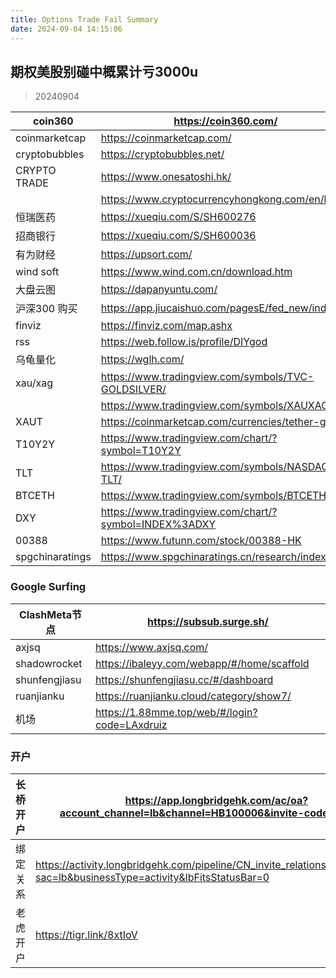 ```yaml
---
title: Options Trade Fail Summary
date: 2024-09-04 14:15:06
---
```

期权美股别碰中概累计亏3000u
---
> 20240904

| coin360       | https://coin360.com/                                  |
| ------------- |-------------------------------------------------------|
| coinmarketcap | https://coinmarketcap.com/                            |
| cryptobubbles | https://cryptobubbles.net/                            |
| CRYPTO TRADE  | https://www.onesatoshi.hk/                            |
|               | https://www.cryptocurrencyhongkong.com/en/home        |
| 恒瑞医药      | https://xueqiu.com/S/SH600276                         |
| 招商银行      | https://xueqiu.com/S/SH600036                         |
| 有为财经      | https://upsort.com/                                   |
| wind soft    | https://www.wind.com.cn/download.htm 				   |
| 大盘云图      | https://dapanyuntu.com/                               |
| 沪深300 购买  | https://app.jiucaishuo.com/pagesE/fed_new/index       |
| finviz        | https://finviz.com/map.ashx                           |
| rss           | https://web.follow.is/profile/DIYgod                  |
| 乌龟量化      | https://wglh.com/                                     |
| xau/xag       | https://www.tradingview.com/symbols/TVC-GOLDSILVER/   |
|               | https://www.tradingview.com/symbols/XAUXAG/           |
| XAUT          | https://coinmarketcap.com/currencies/tether-gold/     |
| T10Y2Y        | https://www.tradingview.com/chart/?symbol=T10Y2Y      |
| TLT           | https://www.tradingview.com/symbols/NASDAQ-TLT/       |
| BTCETH        | https://www.tradingview.com/symbols/BTCETH/           |
| DXY           | https://www.tradingview.com/chart/?symbol=INDEX%3ADXY |
| 00388         | https://www.futunn.com/stock/00388-HK |
|spgchinaratings| https://www.spgchinaratings.cn/research/index         |

### Google Surfing
| ClashMeta节点   | https://subsub.surge.sh/                       |
|---------------|--------------------------------------------------|
| axjsq         | https://www.axjsq.com/                           |
| shadowrocket  | https://ibaleyy.com/webapp/#/home/scaffold       |
| shunfengjiasu | https://shunfengjiasu.cc/#/dashboard             |
| ruanjianku    | https://ruanjianku.cloud/category/show7/         |
| 机场          | https://1.88mme.top/web/#/login?code=LAxdruiz     |


###  开户
| 长桥开户   |https://app.longbridgehk.com/ac/oa?account_channel=lb&channel=HB100006&invite-code=621475                       |
|---------------|--------------------------------------------------|
| 绑定关系        |https://activity.longbridgehk.com/pipeline/CN_invite_relationship/index.html?sac=lb&businessType=activity&lbFitsStatusBar=0                           |
| 老虎开户         |https://tigr.link/8xtIoV                           |